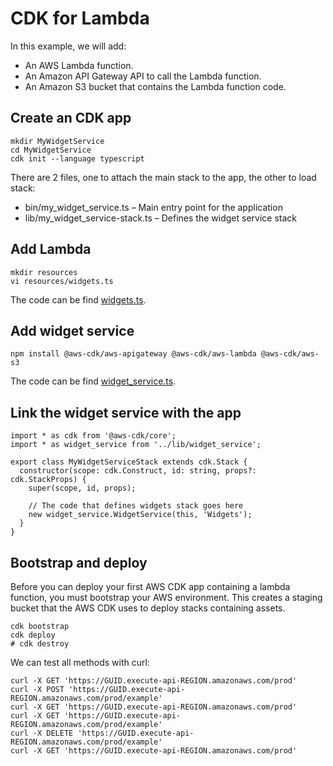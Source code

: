 # CDK for Lambda

In this example, we will add:
- An AWS Lambda function.
- An Amazon API Gateway API to call the Lambda function.
- An Amazon S3 bucket that contains the Lambda function code.

## Create an CDK app

```
mkdir MyWidgetService
cd MyWidgetService
cdk init --language typescript
```
There are 2 files, one to attach the main stack to the app, the other to load stack:
- bin/my_widget_service.ts – Main entry point for the application
- lib/my_widget_service-stack.ts – Defines the widget service stack

## Add Lambda

```
mkdir resources
vi resources/widgets.ts
```
The code can be find [widgets.ts](lambda/resources/widgets.js).

## Add widget service

```
npm install @aws-cdk/aws-apigateway @aws-cdk/aws-lambda @aws-cdk/aws-s3
```
The code can be find [widget_service.ts](lambda/lib/widget_service.js).

## Link the widget service with the app

```
import * as cdk from '@aws-cdk/core';
import * as widget_service from '../lib/widget_service';

export class MyWidgetServiceStack extends cdk.Stack {
  constructor(scope: cdk.Construct, id: string, props?: cdk.StackProps) {
    super(scope, id, props);

    // The code that defines widgets stack goes here
    new widget_service.WidgetService(this, 'Widgets');
  }
}
```

## Bootstrap and deploy

Before you can deploy your first AWS CDK app containing a lambda function, you must bootstrap your AWS environment. This creates a staging bucket that the AWS CDK uses to deploy stacks containing assets.

```
cdk bootstrap
cdk deploy
# cdk destroy
```

We can test all methods with curl:
```
curl -X GET 'https://GUID.execute-api-REGION.amazonaws.com/prod'
curl -X POST 'https://GUID.execute-api-REGION.amazonaws.com/prod/example'
curl -X GET 'https://GUID.execute-api-REGION.amazonaws.com/prod'
curl -X GET 'https://GUID.execute-api-REGION.amazonaws.com/prod/example'
curl -X DELETE 'https://GUID.execute-api-REGION.amazonaws.com/prod/example'
curl -X GET 'https://GUID.execute-api-REGION.amazonaws.com/prod'
```



